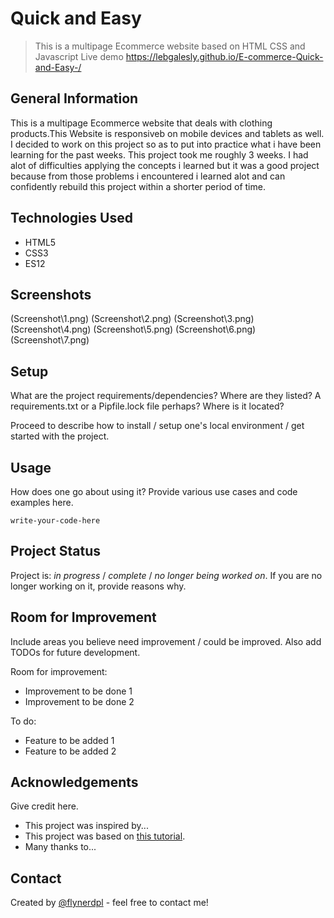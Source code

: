 # Quick and Easy
> This is a multipage Ecommerce website based on HTML CSS and Javascript
> Live demo https://lebgalesly.github.io/E-commerce-Quick-and-Easy-/



## General Information
This is a multipage  Ecommerce website that deals with clothing products.This Website is responsiveb on mobile devices and tablets as well. I decided to work on this project so as to put into practice what i have been learning for the past weeks. This project took me roughly 3 weeks. I had alot of difficulties applying the concepts i learned but it was a good project because from those problems i encountered i learned alot and can confidently rebuild this project within a shorter period of time.



## Technologies Used
- HTML5
- CSS3
- ES12

## Screenshots
(Screenshot\1.png)
(Screenshot\2.png)
(Screenshot\3.png)
(Screenshot\4.png)
(Screenshot\5.png)
(Screenshot\6.png)
(Screenshot\7.png)



## Setup
What are the project requirements/dependencies? Where are they listed? A requirements.txt or a Pipfile.lock file perhaps? Where is it located?

Proceed to describe how to install / setup one's local environment / get started with the project.


## Usage
How does one go about using it?
Provide various use cases and code examples here.

`write-your-code-here`


## Project Status
Project is: _in progress_ / _complete_ / _no longer being worked on_. If you are no longer working on it, provide reasons why.


## Room for Improvement
Include areas you believe need improvement / could be improved. Also add TODOs for future development.

Room for improvement:
- Improvement to be done 1
- Improvement to be done 2

To do:
- Feature to be added 1
- Feature to be added 2


## Acknowledgements
Give credit here.
- This project was inspired by...
- This project was based on [this tutorial](https://www.example.com).
- Many thanks to...


## Contact
Created by [@flynerdpl](https://www.flynerd.pl/) - feel free to contact me!


<!-- Optional -->
<!-- ## License -->
<!-- This project is open source and available under the [... License](). -->

<!-- You don't have to include all sections - just the one's relevant to your project -->